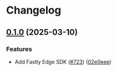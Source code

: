 # Changelog

## [0.1.0](https://github.com/launchdarkly/js-core/compare/fastly-server-sdk-v0.0.1...fastly-server-sdk-v0.1.0) (2025-03-10)


### Features

* Add Fastly Edge SDK ([#723](https://github.com/launchdarkly/js-core/issues/723)) ([02e0eee](https://github.com/launchdarkly/js-core/commit/02e0eeea8678e66911eb28c5ccca59e4956a1457))

